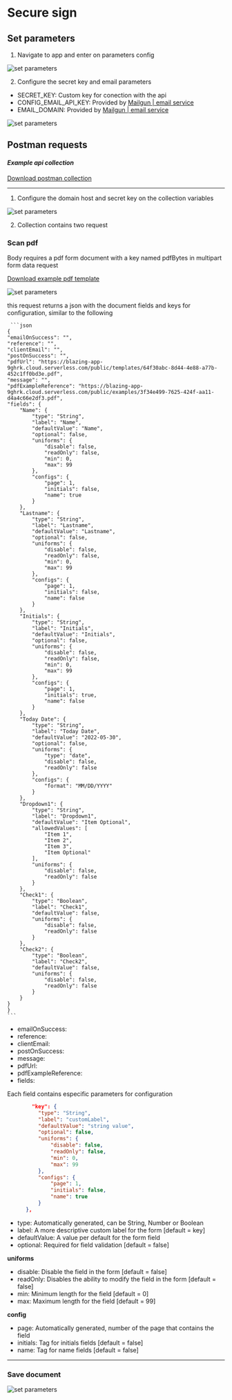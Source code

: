 # Secure sign 

## Set parameters
1. Navigate to app and enter on parameters config

![set parameters](https://blazing-app-9ghrk.cloud.serverless.com/public/doc/593FC2CA-5FD6-4B36-86CA-69F5A89F99BD.jpeg "Logo Title Text 1")


2. Configure the secret key and email parameters
  - SECRET_KEY: Custom key for conection with the api
  - CONFIG_EMAIL_API_KEY: Provided by [Mailgun | email service](https://www.mailgun.com/es/)
  - EMAIL_DOMAIN: Provided by [Mailgun | email service](https://www.mailgun.com/es/)

![set parameters](https://blazing-app-9ghrk.cloud.serverless.com/public/doc/018AE7D9-A52F-4E5A-A031-05D0FECD18E2.jpeg "Logo Title Text 1")


## Postman requests
#### *Example api collection*
[Download postman collection](https://blazing-app-9ghrk.cloud.serverless.com/public/doc/Secure_sign.postman_collection.json)

---

1. Configure the domain host and secret key on the collection variables

![set parameters](https://blazing-app-9ghrk.cloud.serverless.com/public/doc/CF305859-6D4D-48AB-910B-4E01A953EEDA.jpeg "Logo Title Text 1")

2. Collection contains two request
### Scan pdf
  

Body requires a pdf form document with a key named pdfBytes in multipart form data request
     
[Download example pdf template](https://blazing-app-9ghrk.cloud.serverless.com/public/doc/template_document.pdf)
    
![set parameters](https://blazing-app-9ghrk.cloud.serverless.com/public/doc/6863CFC0-A954-4554-A76A-48AF6BB2E70C.jpeg "Logo Title Text 1")
     
this request returns a json with the document fields and keys for configuration,
similar to the following
     
     ```json
    {
    "emailOnSuccess": "",
    "reference": "",
    "clientEmail": "",
    "postOnSuccess": "",
    "pdfUrl": "https://blazing-app-9ghrk.cloud.serverless.com/public/templates/64f30abc-8d44-4e88-a77b-452c1ff0bd3e.pdf",
    "message": "",
    "pdfExampleReference": "https://blazing-app-9ghrk.cloud.serverless.com/public/examples/3f34e499-7625-424f-aa11-d4a4c66e2df3.pdf",
    "fields": {
        "Name": {
            "type": "String",
            "label": "Name",
            "defaultValue": "Name",
            "optional": false,
            "uniforms": {
                "disable": false,
                "readOnly": false,
                "min": 0,
                "max": 99
            },
            "configs": {
                "page": 1,
                "initials": false,
                "name": true
            }
        },
        "Lastname": {
            "type": "String",
            "label": "Lastname",
            "defaultValue": "Lastname",
            "optional": false,
            "uniforms": {
                "disable": false,
                "readOnly": false,
                "min": 0,
                "max": 99
            },
            "configs": {
                "page": 1,
                "initials": false,
                "name": false
            }
        },
        "Initials": {
            "type": "String",
            "label": "Initials",
            "defaultValue": "Initials",
            "optional": false,
            "uniforms": {
                "disable": false,
                "readOnly": false,
                "min": 0,
                "max": 99
            },
            "configs": {
                "page": 1,
                "initials": true,
                "name": false
            }
        },
        "Today Date": {
            "type": "String",
            "label": "Today Date",
            "defaultValue": "2022-05-30",
            "optional": false,
            "uniforms": {
                "type": "date",
                "disable": false,
                "readOnly": false
            },
            "configs": {
                "format": "MM/DD/YYYY"
            }
        },
        "Dropdown1": {
            "type": "String",
            "label": "Dropdown1",
            "defaultValue": "Item Optional",
            "allowedValues": [
                "Item 1",
                "Item 2",
                "Item 3",
                "Item Optional"
            ],
            "uniforms": {
                "disable": false,
                "readOnly": false
            }
        },
        "Check1": {
            "type": "Boolean",
            "label": "Check1",
            "defaultValue": false,
            "uniforms": {
                "disable": false,
                "readOnly": false
            }
        },
        "Check2": {
            "type": "Boolean",
            "label": "Check2",
            "defaultValue": false,
            "uniforms": {
                "disable": false,
                "readOnly": false
            }
        }
    }
    }
    ```

  - emailOnSuccess: 
  - reference:
  - clientEmail:
  - postOnSuccess:
  - message:
  - pdfUrl:   
  - pdfExampleReference: 
  - fields: 
  
  Each field contains especific parameters for configuration
  
  ```json
          "key": {
            "type": "String",
            "label": "customLabel",
            "defaultValue": "string value",
            "optional": false,
            "uniforms": {
                "disable": false,
                "readOnly": false,            
                "min": 0,
                "max": 99
            },
            "configs": {
                "page": 1,
                "initials": false,
                "name": true
            }
        },
  ```
  
  - type: Automatically generated, can be String, Number or Boolean
  - label: A more descriptive custom label for the form [default = key]
  - defaultValue: A value per default for the form field 
  - optional: Required for field validation [default = false]
  
  **uniforms**
  - disable: Disable the field in the form [default = false]
  - readOnly: Disables the ability to modify the field in the form [default = false]
  - min: Minimum length for the field [default = 0] 
  - max: Maximum length for the field [default = 99]
  
  **config**
  - page: Automatically generated, number of the page that contains the field
  - initials: Tag for initials fields [default = false]
  - name: Tag for name fields [default = false] 

---
### Save document

![set parameters](https://blazing-app-9ghrk.cloud.serverless.com/public/doc/24152146-4D3F-434A-9AA1-A5F402B3963A.jpeg "Logo Title Text 1")



